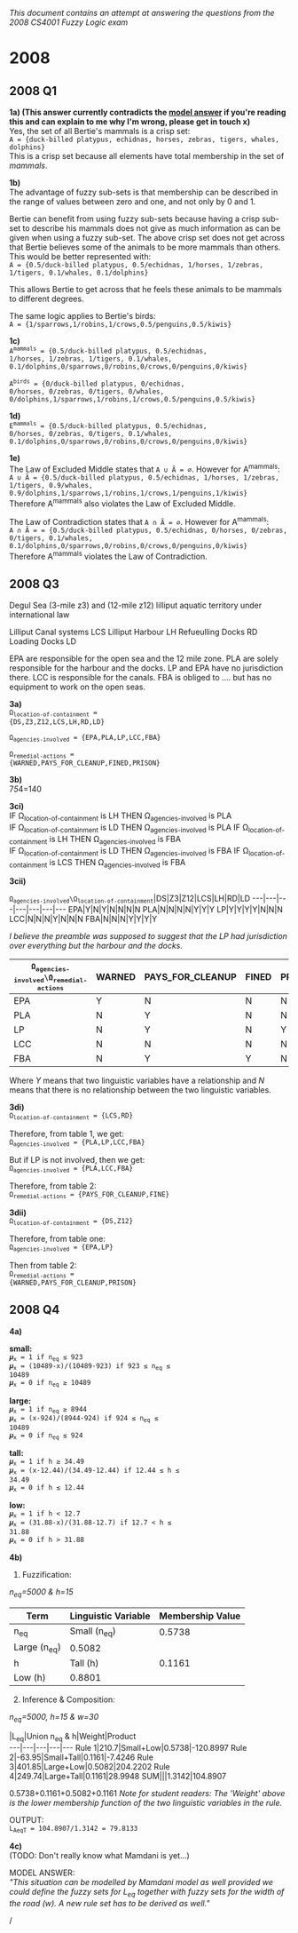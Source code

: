 
*This document contains an attempt at answering the questions from the 2008 CS4001 Fuzzy Logic exam*

# 2008

## 2008 Q1

**1a) (This answer currently contradicts the [model answer](https://www.scss.tcd.ie/Khurshid.Ahmad/Teaching/Lectures_on_Fuzzy_Logic/Archive_2008/2007_2008_4BA13_Model_Solutions.pdf#page=2) if you're reading this and can explain to me why I'm wrong, please get in touch x)**  
Yes, the set of all Bertie's mammals is a crisp set:  
`A = {duck-billed platypus, echidnas, horses, zebras, tigers, whales, dolphins}`  
This is a crisp set because all elements have total membership in the set of *mammals*.

**1b)**  
The advantage of fuzzy sub-sets is that membership can be described in the range of values between zero and one, and not only by 0 and 1.

Bertie can benefit from using fuzzy sub-sets because having a crisp sub-set to describe his mammals does not give as much information as can be given when using a fuzzy sub-set. The above crisp set does not get across that Bertie believes some of the animals to be more mammals than others. This would be better represented with:  
`A = {0.5/duck-billed platypus, 0.5/echidnas, 1/horses, 1/zebras, 1/tigers, 0.1/whales, 0.1/dolphins}`

This allows Bertie to get across that he feels these animals to be mammals to different degrees.  

The same logic applies to Bertie's birds:  
`A = {1/sparrows,1/robins,1/crows,0.5/penguins,0.5/kiwis}`

**1c)**  
<code>A<sup>mammals</sup> = {0.5/duck-billed platypus, 0.5/echidnas, 1/horses, 1/zebras, 1/tigers, 0.1/whales, 0.1/dolphins,0/sparrows,0/robins,0/crows,0/penguins,0/kiwis}</code>  

<code>A<sup>birds</sup> = {0/duck-billed platypus, 0/echidnas, 0/horses, 0/zebras, 0/tigers, 0/whales, 0/dolphins,1/sparrows,1/robins,1/crows,0.5/penguins,0.5/kiwis}</code>

**1d)**  
<code>E<sup>mammals</sup> = {0.5/duck-billed platypus, 0.5/echidnas, 0/horses, 0/zebras, 0/tigers, 0.1/whales, 0.1/dolphins,0/sparrows,0/robins,0/crows,0/penguins,0/kiwis}</code>

**1e)**  
The Law of Excluded Middle states that `A ∪ Ã = ∅`. However for A<sup>mammals</sup>:  
`A ∪ Ã = {0.5/duck-billed platypus, 0.5/echidnas, 1/horses, 1/zebras, 1/tigers, 0.9/whales, 0.9/dolphins,1/sparrows,1/robins,1/crows,1/penguins,1/kiwis}`  
Therefore A<sup>mammals</sup> also violates the Law of Excluded Middle.

The Law of Contradiction states that `A ∩ Ã = ∅`. However for A<sup>mammals</sup>:  
`A ∩ Ã = = {0.5/duck-billed platypus, 0.5/echidnas, 0/horses, 0/zebras, 0/tigers, 0.1/whales, 0.1/dolphins,0/sparrows,0/robins,0/crows,0/penguins,0/kiwis}`  
Therefore A<sup>mammals</sup> violates the Law of Contradiction.  

## 2008 Q3

Degul Sea (3-mile z3) and (12-mile  z12) lilliput aquatic territory under international law

Lilliput Canal systems LCS
Lilliput Harbour LH
Refueulling Docks RD
Loading Docks LD

EPA are responsible for the open sea and the 12 mile zone.
PLA are solely responsible for the harbour and the docks. LP and EPA have no jurisdiction there.
LCC is responsible for the canals.
FBA is obliged to .... but has no equipment to work on the open seas.

**3a)**  
<code>Ω<sub>location-of-containment</sub> = {DS,Z3,Z12,LCS,LH,RD,LD}</code>  

<code>Ω<sub>agencies-involved</sub> = {EPA,PLA,LP,LCC,FBA}</code>  

<code>Ω<sub>remedial-actions</sub> = {WARNED,PAYS_FOR_CLEANUP,FINED,PRISON}</code>  

**3b)**  
7*5*4=140

**3ci)**  
IF Ω<sub>location-of-containment</sub> is LH THEN Ω<sub>agencies-involved</sub> is PLA  
IF Ω<sub>location-of-containment</sub> is LD THEN Ω<sub>agencies-involved</sub> is PLA
IF Ω<sub>location-of-containment</sub> is LH THEN Ω<sub>agencies-involved</sub> is FBA  
IF Ω<sub>location-of-containment</sub> is LD THEN Ω<sub>agencies-involved</sub> is FBA
IF Ω<sub>location-of-containment</sub> is LCS THEN Ω<sub>agencies-involved</sub> is FBA  

**3cii)**  

 <code>Ω<sub>agencies-involved</sub>\Ω<sub>location-of-containment</sub></code>|DS|Z3|Z12|LCS|LH|RD|LD
 ---|---|---|---|---|---|---
 EPA|Y|N|Y|N|N|N|N
 PLA|N|N|N|N|Y|Y|Y
 LP|Y|Y|Y|Y|N|N|N
 LCC|N|N|N|Y|N|N|N
 FBA|N|N|N|Y|Y|Y|Y

 *I believe the preamble was supposed to suggest that the LP had jurisdiction over everything but the harbour and the docks.*

<code>Ω<sub>agencies-involved</sub>\Ω<sub>remedial-actions</sub>|WARNED|PAYS_FOR_CLEANUP|FINED|PRISON
---|---|---|---|---
EPA|Y|N|N|N
PLA|N|Y|N|N
LP|N|Y|N|Y
LCC|N|N|N|N
FBA|N|Y|Y|N

Where *Y* means that two linguistic variables have a relationship and *N* means that there is no relationship between the two linguistic variables.

**3di)**  
<code>Ω<sub>location-of-containment</sub> = {LCS,RD}</code>

Therefore, from table 1, we get:  
<code>Ω<sub>agencies-involved</sub> = {PLA,LP,LCC,FBA}</code>

But if LP is not involved, then we get:  
<code>Ω<sub>agencies-involved</sub> = {PLA,LCC,FBA}</code>

Therefore, from table 2:  
<code>Ω<sub>remedial-actions</sub> = {PAYS_FOR_CLEANUP,FINE}</code>


**3dii)**  
<code>Ω<sub>location-of-containment</sub> = {DS,Z12}</code>

Therefore, from table one:  
<code>Ω<sub>agencies-involved</sub> = {EPA,LP}</code>

Then from table 2:  
<code>Ω<sub>remedial-actions</sub> = {WARNED,PAYS_FOR_CLEANUP,PRISON}</code>

## 2008 Q4

**4a)**  

**small:**  
<code>𝝁<sub>x</sub> = 1 if n<sub>eq</sub> ≤ 923</code>  
<code>𝝁<sub>x</sub> = (10489-x)/(10489-923) if 923 ≤ n<sub>eq</sub> ≤ 10489</code>  
<code>𝝁<sub>x</sub> = 0 if n<sub>eq</sub> ≥ 10489</code>  

**large:**  
<code>𝝁<sub>x</sub> = 1 if n<sub>eq</sub> ≥ 8944</code>  
<code>𝝁<sub>x</sub> = (x-924)/(8944-924) if 924 ≤ n<sub>eq</sub> ≤ 10489</code>  
<code>𝝁<sub>x</sub> = 0 if n<sub>eq</sub> ≤ 924</code>   

**tall:**  
<code>𝝁<sub>x</sub> = 1 if h ≥ 34.49</code>  
<code>𝝁<sub>x</sub> = (x-12.44)/(34.49-12.44) if 12.44 ≤ h ≤ 34.49</code>  
<code>𝝁<sub>x</sub> = 0 if h ≤ 12.44</code>   

**low:**  
<code>𝝁<sub>x</sub> = 1 if h < 12.7</code>  
<code>𝝁<sub>x</sub> = (31.88-x)/(31.88-12.7) if 12.7 < h ≤ 31.88</code>  
<code>𝝁<sub>x</sub> = 0 if h > 31.88</code>  

**4b)**  

1. Fuzzification:

*n<sub>eq</sub>=5000 & h=15*

Term|Linguistic Variable|Membership Value
---|---|---
n<sub>eq</sub>|Small (n<sub>eq</sub>)|0.5738
|Large (n<sub>eq</sub>)|0.5082
h|Tall (h)|0.1161
|Low (h)|0.8801

2. Inference & Composition:

*n<sub>eq</sub>=5000, h=15 & w=30*

|L<sub>eq</sub>|Union n<sub>eq</sub> & h|Weight|Product  
---|---|---|---|---
Rule 1|210.7|Small+Low|0.5738|-120.8997
Rule 2|-63.95|Small+Tall|0.1161|-7.4246
Rule 3|401.85|Large+Low|0.5082|204.2202
Rule 4|249.74|Large+Tall|0.1161|28.9948
SUM|||1.3142|104.8907

0.5738+0.1161+0.5082+0.1161
*Note for student readers: The 'Weight' above is the lower membership function of the two linguistic variables in the rule.*

OUTPUT:  
<code>L<sub>AeqT</sub> = 104.8907/1.3142 = 79.8133</code>

**4c)**  
(TODO: Don't really know what Mamdani is yet...)

MODEL ANSWER:  
*"This situation can be modelled by Mamdani model as well provided we could define the fuzzy sets for L<sub>eq</sub> together with fuzzy sets for the width of the road (w). A new rule set has to be derived as well."*
































/
